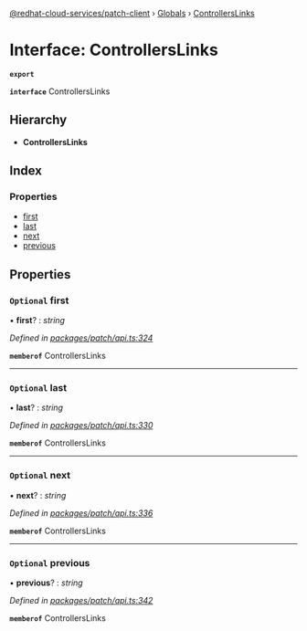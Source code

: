 [@redhat-cloud-services/patch-client](../README.md) › [Globals](../globals.md) › [ControllersLinks](controllerslinks.md)

# Interface: ControllersLinks

**`export`** 

**`interface`** ControllersLinks

## Hierarchy

* **ControllersLinks**

## Index

### Properties

* [first](controllerslinks.md#optional-first)
* [last](controllerslinks.md#optional-last)
* [next](controllerslinks.md#optional-next)
* [previous](controllerslinks.md#optional-previous)

## Properties

### `Optional` first

• **first**? : *string*

*Defined in [packages/patch/api.ts:324](https://github.com/RedHatInsights/javascript-clients/blob/969a5fc/packages/patch/api.ts#L324)*

**`memberof`** ControllersLinks

___

### `Optional` last

• **last**? : *string*

*Defined in [packages/patch/api.ts:330](https://github.com/RedHatInsights/javascript-clients/blob/969a5fc/packages/patch/api.ts#L330)*

**`memberof`** ControllersLinks

___

### `Optional` next

• **next**? : *string*

*Defined in [packages/patch/api.ts:336](https://github.com/RedHatInsights/javascript-clients/blob/969a5fc/packages/patch/api.ts#L336)*

**`memberof`** ControllersLinks

___

### `Optional` previous

• **previous**? : *string*

*Defined in [packages/patch/api.ts:342](https://github.com/RedHatInsights/javascript-clients/blob/969a5fc/packages/patch/api.ts#L342)*

**`memberof`** ControllersLinks
